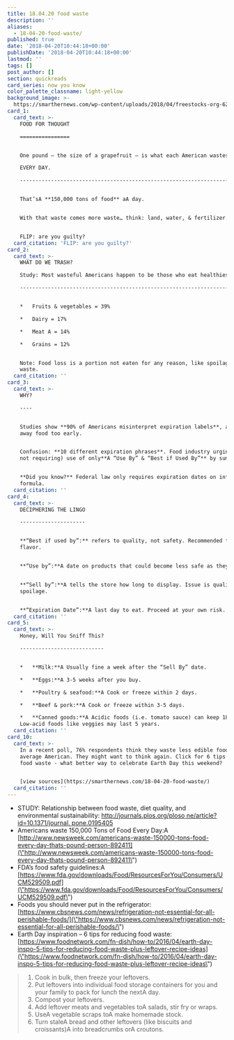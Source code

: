 ```yaml
---
title: 18.04.20 food waste
description: ''
aliases:
  - 18-04-20-food-waste/
published: true
date: '2018-04-20T10:44:18+00:00'
publishDate: '2018-04-20T10:44:18+00:00'
lastmod: ''
tags: []
post_author: []
section: quickreads
card_series: now you know
color_palette_classname: light-yellow
background_image: >-
  https://smarthernews.com/wp-content/uploads/2018/04/freestocks-org-626892-unsplash-scaled.jpg
card_1:
  card_text: >-
    FOOD FOR THOUGHT

    ================


    One pound – the size of a grapefruit – is what each American wastes  

    EVERY DAY.

    --------------------------------------------------------------------------------


    That’sA **150,000 tons of food** aA day.


    With that waste comes more waste… think: land, water, & fertilizer.


    FLIP: are you guilty?
  card_citation: 'FLIP: are you guilty?'
card_2:
  card_text: >-
    WHAT DO WE TRASH?  

    Study: Most wasteful Americans happen to be those who eat healthiest.

    -----------------------------------------------------------------------------------------


    *   Fruits & vegetables = 39%

    *   Dairy = 17%

    *   Meat A = 14%

    *   Grains = 12%


    Note: Food loss is a portion not eaten for any reason, like spoilage & plate
    waste.
  card_citation: ''
card_3:
  card_text: >-
    WHY?

    ----


    Studies show **90% of Americans misinterpret expiration labels**, and throw
    away food too early.


    Confusion: **10 different expiration phrases**. Food industry urging (but
    not requiring) use of only**A “Use By” & “Best if Used By”** by summer 18.


    **Did you know?** Federal law only requires expiration dates on infant
    formula.
  card_citation: ''
card_4:
  card_text: >-
    DECIPHERING THE LINGO

    ---------------------


    **“Best if used by”:** refers to quality, not safety. Recommended for
    flavor.


    **“Use by”:**A date on products that could become less safe as they age.


    **“Sell by”:**A tells the store how long to display. Issue is quality not
    spoilage.


    **“Expiration Date”:**A last day to eat. Proceed at your own risk.
  card_citation: ''
card_5:
  card_text: >-
    Honey, Will You Sniff This?

    ---------------------------


    *   **Milk:**A Usually fine a week after the “Sell By” date.

    *   **Eggs:**A 3-5 weeks after you buy.

    *   **Poultry & seafood:**A Cook or freeze within 2 days.

    *   **Beef & pork:**A Cook or freeze within 3-5 days.

    *   **Canned goods:**A Acidic foods (i.e. tomato sauce) can keep 18 months.
    Low-acid foods like veggies may last 5 years.
  card_citation: ''
card_10:
  card_text: >-
    In a recent poll, 76% respondents think they waste less edible food than the
    average American. They might want to think again. Click for 6 tips to reduce
    food waste - what better way to celebrate Earth Day this weekend?


    [view sources](https://smarthernews.com/18-04-20-food-waste/)
  card_citation: ''
---
```

*   STUDY: Relationship between food waste, diet quality, and environmental sustainability: [http://journals.plos.org/ploso ne/article?id=10.1371/journal. pone.0195405](\"http://journals.plos.org/plosone/article?id=10.1371/journal.pone.0195405\")
*   Americans waste 150,000 Tons of Food Every Day:A [http://www.newsweek.com/americans-waste-150000-tons-food-every-day-thats-pound-person-892411](\"http://www.newsweek.com/americans-waste-150000-tons-food-every-day-thats-pound-person-892411\")
*   FDA’s food safety guidelines:A [https://www.fda.gov/downloads/Food/ResourcesForYou/Consumers/UCM529509.pdf](\"https://www.fda.gov/downloads/Food/ResourcesForYou/Consumers/UCM529509.pdf\")
*   Foods you should never put in the refrigerator: [https://www.cbsnews.com/news/refrigeration-not-essential-for-all-perishable-foods/](\"https://www.cbsnews.com/news/refrigeration-not-essential-for-all-perishable-foods/\")
*   Earth Day inspiration – 6 tips for reducing food waste: [https://www.foodnetwork.com/fn-dish/how-to/2016/04/earth-day-inspo-5-tips-for-reducing-food-waste-plus-leftover-recipe-ideas](\"https://www.foodnetwork.com/fn-dish/how-to/2016/04/earth-day-inspo-5-tips-for-reducing-food-waste-plus-leftover-recipe-ideas\")

> 1.  Cook in bulk, then freeze your leftovers.
> 2.  Put leftovers into individual food storage containers for you and your family to pack for lunch the nextA day.
> 3.  Compost your leftovers.
> 4.  Add leftover meats and vegetables toA salads, stir fry or wraps.
> 5.  UseA vegetable scraps toA make homemade stock.
> 6.  Turn staleA bread and other leftovers (like biscuits and croissants)A into breadcrumbs orA croutons.